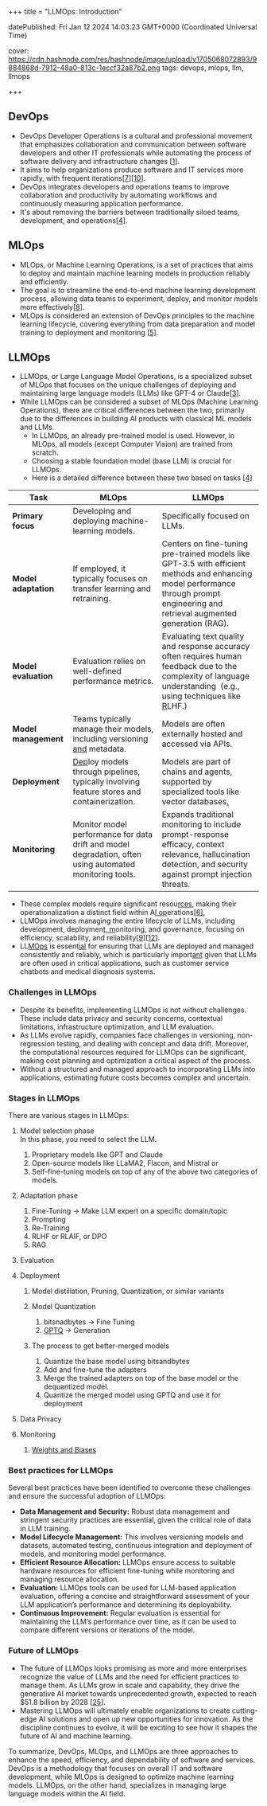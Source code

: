 +++
title = "LLMOps: Introduction"

datePublished: Fri Jan 12 2024 14:03:23 GMT+0000 (Coordinated Universal Time)


cover: https://cdn.hashnode.com/res/hashnode/image/upload/v1705068072893/9884868d-7912-48a0-813c-1eccf32a87b2.png
tags: devops, mlops, llm, llmops

+++

## DevOps

- DevOps Developer Operations is a cultural and professional movement that emphasizes collaboration and communication between software developers and other IT professionals while automating the process of software delivery and infrastructure changes \[[1](https://www.javatpoint.com/devops)\].
- It aims to help organizations produce software and IT services more rapidly, with frequent iterations\[[7](https://www.atlassian.com/devops/what-is-devops)\]\[[10](https://www.nimblework.com/blog/introduction-to-devops/)\].
- DevOps integrates developers and operations teams to improve collaboration and productivity by automating workflows and continuously measuring application performance.
- It's about removing the barriers between traditionally siloed teams, development, and operations\[[4](https://aws.amazon.com/devops/what-is-devops/)\].

## MLOps

- MLOps, or Machine Learning Operations, is a set of practices that aims to deploy and maintain machine learning models in production reliably and efficiently.
- The goal is to streamline the end-to-end machine learning development process, allowing data teams to experiment, deploy, and monitor models more effectively\[[8](https://www.infracloud.io/blogs/introduction-to-mlops/)\].
- MLOps is considered an extension of DevOps principles to the machine learning lifecycle, covering everything from data preparation and model training to deployment and monitoring \[[5](https://www.arrikto.com/mlops-explained/)\].

## LLMOps

- LLMOps, or Large Language Model Operations, is a specialized subset of MLOps that focuses on the unique challenges of deploying and maintaining large language models (LLMs) like GPT-4 or Claude\[[3](https://dzone.com/articles/introduction-to-llmops)\].
- While LLMOps can be considered a subset of MLOps (Machine Learning Operations), there are critical differences between the two, primarily due to the differences in building AI products with classical ML models and LLMs.
  - In LLMOps, an already pre-trained model is used. However, in MLOps, all models (except Computer Vision) are trained from scratch.
  - Choosing a stable foundation model (base LLM) is crucial for LLMOps.
  - Here is a detailed difference between these two based on tasks \[[4](https://neptune.ai/blog/llmops)\]

| **Task**             | **MLOps**                                                                                                                     | **LLMOps**                                                                                                                                                                                           |
| -------------------- | ----------------------------------------------------------------------------------------------------------------------------- | ---------------------------------------------------------------------------------------------------------------------------------------------------------------------------------------------------- |
| **Primary focus**    | Developing and deploying machine-learning models.                                                                             | Specifically focused on LLMs.                                                                                                                                                                        |
| **Model adaptation** | If employed, it typically focuses on transfer learning and retraining.                                                        | Centers on fine-tuning pre-trained models like GPT-3.5 with efficient methods and enhancing model performance through prompt engineering and retrieval augmented generation (RAG).                   |
| **Model evaluation** | Evaluation relies on well-defined performance metrics.                                                                        | Evaluating text quality and response accuracy often requires human feedback due to the complexity of language understanding  (e.g., using techniques like [R](https://huggingface.co/blog/rlhf)LHF.) |
| **Model management** | Teams typically manage their models, including versioning [and](https://huggingface.co/blog/rlhf) metadata.                   | Models are often externally hosted and accessed via APIs.                                                                                                                                            |
| **Deployment**       | [Dep](https://huggingface.co/blog/rlhf)loy models through pipelines, typically involving feature stores and containerization. | Models are part of chains and agents, supported by specialized tools like vector databases[.](https://huggingface.co/blog/rlhf)                                                                      |
| **Monitoring**       | Monitor model performance for data drift and model degradation, often using automated monitoring tools.                       | Expands traditional monitoring to include prompt-response efficacy, context relevance, hallucination detection, and security against prompt injection threats.                                       |

- These complex models require significant resou[rces](https://huggingface.co/blog/rlhf), making their operationalization a distinct field within A[I op](https://huggingface.co/blog/rlhf)erations\[[6](https://www.pluralsight.com/resources/blog/data/what-is-llmops)[\].](https://huggingface.co/blog/rlhf)
- LLMOps involves managing the entire lifecycle of LLMs, including development, deploymen[t, m](https://huggingface.co/blog/rlhf)onitoring, and governance, focusing on efficiency, scalability, and reliability\[[9](https://www.leewayhertz.com/what-is-llmops/)\]\[[12](https://aisera.com/blog/llmops/)\].
- LL[MOps](https://huggingface.co/blog/rlhf) is essent[ial](https://huggingface.co/blog/rlhf) for ensuring that LLMs are deployed and managed consistently and reliably, which is particularly import[ant](https://huggingface.co/blog/rlhf) given that LLMs are often used in critical applications, such as customer service chatbots and medical diagnosis systems.

### Challenges in LLMOps

- Despite its benefits, implementing LLMOps is not without challenges. These include data privacy and security concerns, contextual limitations, infrastructure optimization, and LLM evaluation.
- As LLMs evolve rapidly, companies face challenges in versioning, non-regression testing, and dealing with concept and data drift. Moreover, the computational resources required for LLMOps can be significant, making cost planning and optimization a critical aspect of the process.
- Without a structured and managed approach to incorporating LLMs into applications, estimating future costs becomes complex and uncertain.

### Stages in LLMOps

There are various stages in LLMOps:

1. Model selection phase  
   In this phase, you need to select the LLM.

   1. Proprietary models like GPT and Claude
   2. Open-source models like LLaMA2, Flacon, and Mistral or
   3. Self-fine-tuning models on top of any of the above two categories of models.

2. Adaptation phase

   1. Fine-Tuning → Make LLM expert on a specific domain/topic
   2. Prompting
   3. Re-Training
   4. RLHF or RLAIF, or DPO
   5. RAG

3. Evaluation
4. Deployment

   1. Model distillation, Pruning, Quantization, or similar variants
   2. Model Quantization

      1. bitsnadbytes → Fine Tuning
      2. [GPTQ](https://github.com/ist-daslab/gptq) → Generation

   3. The process to get better-merged models

      1. Quantize the base model using bitsandbytes
      2. Add and fine-tune the adapters
      3. Merge the trained adapters on top of the base model or the dequantized model.
      4. Quantize the merged model using GPTQ and use it for deployment

5. Data Privacy
6. Monitoring

   1. [Weights and Biases](https://wandb.ai/site/monitoring)

### Best practices for LLMOps

Several best practices have been identified to overcome these challenges and ensure the successful adoption of LLMOps:

- **Data Management and Security:** Robust data management and stringent security practices are essential, given the critical role of data in LLM training.
- **Model Lifecycle Management:** This involves versioning models and datasets, automated testing, continuous integration and deployment of models, and monitoring model performance.
- **Efficient Resource Allocation:** LLMOps ensure access to suitable hardware resources for efficient fine-tuning while monitoring and managing resource allocation.
- **Evaluation:** LLMOps tools can be used for LLM-based application evaluation, offering a concise and straightforward assessment of your LLM application’s performance and determining its deployability.
- **Continuous Improvement:** Regular evaluation is essential for maintaining the LLM’s performance over time, as it can be used to compare different versions or iterations of the model.

### Future of LLMOps

- The future of LLMOps looks promising as more and more enterprises recognize the value of LLMs and the need for efficient practices to manage them. As LLMs grow in scale and capability, they drive the generative AI market towards unprecedented growth, expected to reach $51.8 billion by 2028 \[[25](https://www.globenewswire.com/en/news-release/2023/04/27/2656791/28124/en/Rapid-Growth-of-Large-Language-Models-Drives-Generative-AI-Market-to-Projected-51-8-Billion-by-2028.html)\].
- Mastering LLMOps will ultimately enable organizations to create cutting-edge AI solutions and open up new opportunities for innovation. As the discipline continues to evolve, it will be exciting to see how it shapes the future of AI and machine learning.

To summarize, DevOps, MLOps, and LLMOps are three approaches to enhance the speed, efficiency, and dependability of software and services. DevOps is a methodology that focuses on overall IT and software development, while MLOps is designed to optimize machine learning models. LLMOps, on the other hand, specializes in managing large language models within the AI field.

